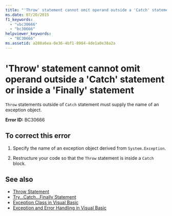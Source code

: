 ```yaml
---
title: "'Throw' statement cannot omit operand outside a 'Catch' statement or inside a 'Finally' statement"
ms.date: 07/20/2015
f1_keywords: 
  - "vbc30666"
  - "bc30666"
helpviewer_keywords: 
  - "BC30666"
ms.assetid: a208a6ea-0e36-4bf1-8984-4de1a0e38a2a
---
```

# 'Throw' statement cannot omit operand outside a 'Catch' statement or inside a 'Finally' statement
`Throw` statements outside of `Catch` statement must supply the name of an exception object.  
  
 **Error ID:** BC30666  
  
## To correct this error  
  
1.  Specify the name of an exception object derived from `System.Exception`.  
  
2.  Restructure your code so that the `Throw` statement is inside a `Catch` block.  
  
## See also
- [Throw Statement](../../visual-basic/language-reference/statements/throw-statement.md)
- [Try...Catch...Finally Statement](../../visual-basic/language-reference/statements/try-catch-finally-statement.md)
- [Exception Class in Visual Basic](https://docs.microsoft.com/previous-versions/visualstudio/visual-studio-2010/5ytxh3s3(v=vs.100))
- [Exception and Error Handling in Visual Basic](https://docs.microsoft.com/previous-versions/visualstudio/visual-studio-2010/s6da8809(v=vs.100))
